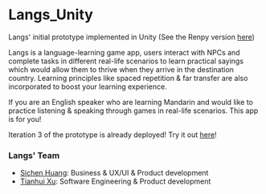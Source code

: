 # Langs_Unity

Langs' initial prototype implemented in Unity (See the Renpy version [here](https://github.com/TianhuiXu/Langs_Prototype_Renpy))

Langs is a language-learning game app, users interact with NPCs and complete tasks in different real-life scenarios to learn practical sayings which would allow them to thrive when they arrive in the destination country. Learning principles like spaced repetition & far transfer are also incorporated to boost your learning experience.

If you are an English speaker who are learning Mandarin and would like to practice listening & speaking through games in real-life scenarios. This app is for you!

Iteration 3 of the prototype is already deployed! Try it out [here](https://simmer.io/@tianhuihui/langs/)!
 
### Langs' Team
- [Sichen Huang](https://www.linkedin.com/in/sichen-lanny-huang/): Business & UX/UI & Product development
- [Tianhui Xu](https://www.linkedin.com/in/tianhui-xu-844855175/): Software Engineering & Product development
